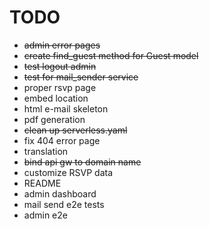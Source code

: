 # TODO

* ~~admin error pages~~
* ~~create  find_guest method for Guest model~~
* ~~test logout admin~~
* ~~test for mail_sender service~~
* proper rsvp page
* embed location
* html e-mail skeleton
* pdf generation
* ~~clean up serverless.yaml~~
* fix 404 error page
* translation
* ~~bind api gw to domain name~~
* customize RSVP data
* README
* admin dashboard
* mail send e2e tests
* admin e2e
